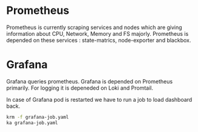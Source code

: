 # Prometheus

Prometheus is currently scraping services and nodes which are giving information about CPU, Network, Memory and FS majorly.
Prometheus is depended on these services : state-matrics, node-exporter and blackbox.

# Grafana

Grafana queries prometheus.
Grafana is depended on Prometheus primarily.
For logging it is depeneded on Loki and Promtail.

In case of Grafana pod is restarted we have to run a job to load dashboard back.
```bash
krm -f grafana-job.yaml 
ka grafana-job.yaml
```

